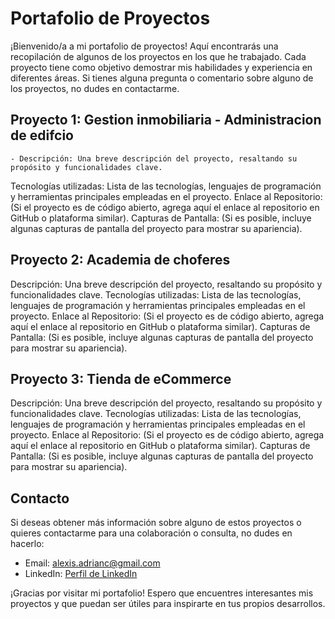 # Portafolio de Proyectos
¡Bienvenido/a a mi portafolio de proyectos! Aquí encontrarás una recopilación de algunos de los proyectos en los que he trabajado. Cada proyecto tiene como objetivo demostrar mis habilidades y experiencia en diferentes áreas. Si tienes alguna pregunta o comentario sobre alguno de los proyectos, no dudes en contactarme.

## **Proyecto 1: Gestion inmobiliaria - Administracion de edifcio**
    - Descripción: Una breve descripción del proyecto, resaltando su propósito y funcionalidades clave.
Tecnologías utilizadas: Lista de las tecnologías, lenguajes de programación y herramientas principales empleadas en el proyecto.
Enlace al Repositorio: (Si el proyecto es de código abierto, agrega aquí el enlace al repositorio en GitHub o plataforma similar).
Capturas de Pantalla: (Si es posible, incluye algunas capturas de pantalla del proyecto para mostrar su apariencia).

## **Proyecto 2: Academia de choferes**
Descripción: Una breve descripción del proyecto, resaltando su propósito y funcionalidades clave.
Tecnologías utilizadas: Lista de las tecnologías, lenguajes de programación y herramientas principales empleadas en el proyecto.
Enlace al Repositorio: (Si el proyecto es de código abierto, agrega aquí el enlace al repositorio en GitHub o plataforma similar).
Capturas de Pantalla: (Si es posible, incluye algunas capturas de pantalla del proyecto para mostrar su apariencia).

## **Proyecto 3: Tienda de eCommerce**
Descripción: Una breve descripción del proyecto, resaltando su propósito y funcionalidades clave.
Tecnologías utilizadas: Lista de las tecnologías, lenguajes de programación y herramientas principales empleadas en el proyecto.
Enlace al Repositorio: (Si el proyecto es de código abierto, agrega aquí el enlace al repositorio en GitHub o plataforma similar).
Capturas de Pantalla: (Si es posible, incluye algunas capturas de pantalla del proyecto para mostrar su apariencia).

## Contacto
Si deseas obtener más información sobre alguno de estos proyectos o quieres contactarme para una colaboración o consulta, no dudes en hacerlo:

- Email: alexis.adrianc@gmail.com
- LinkedIn: [Perfil de LinkedIn](https://www.linkedin.com/in/alexis-adrian-cabrera-pereira/)

¡Gracias por visitar mi portafolio! Espero que encuentres interesantes mis proyectos y que puedan ser útiles para inspirarte en tus propios desarrollos.
